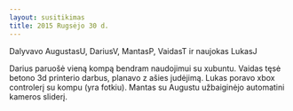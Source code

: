 ```yaml
---
layout: susitikimas
title: 2015 Rugsėjo 30 d.
---
```

Dalyvavo AugustasU, DariusV, MantasP, VaidasT ir naujokas LukasJ


Darius paruošė vieną kompą bendram naudojimui su xubuntu.
Vaidas tęsė betono 3d printerio darbus, planavo z ašies judėjimą.
Lukas poravo xbox controlerį su kompu (yra fotkiu).
Mantas su Augustu užbaiginėjo automatini kameros sliderį.

